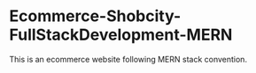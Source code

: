 # Ecommerce-Shobcity-FullStackDevelopment-MERN
This is an ecommerce website following MERN stack convention.
